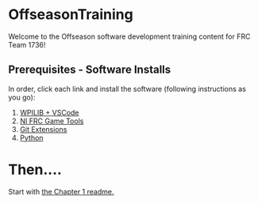 # OffseasonTraining

Welcome to the Offseason software development training content for FRC Team 1736!

## Prerequisites - Software Installs

In order, click each link and install the software (following instructions as you go):

1. [WPILIB + VSCode](https://docs.wpilib.org/en/stable/docs/getting-started/getting-started-frc-control-system/wpilib-setup.html)
2. [NI FRC Game Tools](https://docs.wpilib.org/en/stable/docs/getting-started/getting-started-frc-control-system/frc-game-tools.html)
3. [Git Extensions](http://gitextensions.github.io/)
4. [Python](https://www.python.org/)

# Then....

Start with [the Chapter 1 readme.](https://github.com/RobotCasserole1736/OffseasonTraining/blob/master/Chapter_1/readme.md)